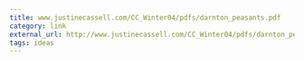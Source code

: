 ```yaml
---
title: ‎www.justinecassell.com/CC_Winter04/pdfs/darnton_peasants.pdf
category: link
external_url: http://www.justinecassell.com/CC_Winter04/pdfs/darnton_peasants.pdf
tags: ideas
---
```


